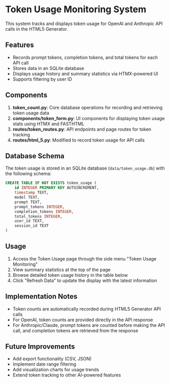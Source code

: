 # Token Usage Monitoring System

This system tracks and displays token usage for OpenAI and Anthropic API calls in the HTML5 Generator.

## Features

- Records prompt tokens, completion tokens, and total tokens for each API call
- Stores data in an SQLite database
- Displays usage history and summary statistics via HTMX-powered UI
- Supports filtering by user ID

## Components

1. **token_count.py**: Core database operations for recording and retrieving token usage data
2. **components/token_form.py**: UI components for displaying token usage stats using HTMX and FASTHTML
3. **routes/token_routes.py**: API endpoints and page routes for token tracking
4. **routes/html_5.py**: Modified to record token usage for API calls

## Database Schema

The token usage is stored in an SQLite database (`data/token_usage.db`) with the following schema:

```sql
CREATE TABLE IF NOT EXISTS token_usage (
    id INTEGER PRIMARY KEY AUTOINCREMENT,
    timestamp TEXT,
    model TEXT,
    prompt TEXT,
    prompt_tokens INTEGER,
    completion_tokens INTEGER,
    total_tokens INTEGER,
    user_id TEXT,
    session_id TEXT
)
```

## Usage

1. Access the Token Usage page through the side menu "Token Usage Monitoring"
2. View summary statistics at the top of the page
3. Browse detailed token usage history in the table below
4. Click "Refresh Data" to update the display with the latest information

## Implementation Notes

- Token counts are automatically recorded during HTML5 Generator API calls
- For OpenAI, token counts are provided directly in the API response
- For Anthropic/Claude, prompt tokens are counted before making the API call, and completion tokens are retrieved from the response

## Future Improvements

- Add export functionality (CSV, JSON)
- Implement date range filtering
- Add visualization charts for usage trends
- Extend token tracking to other AI-powered features 